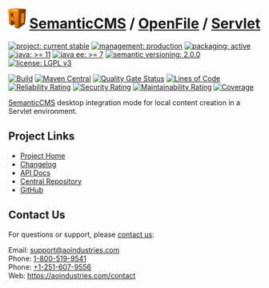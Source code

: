 # [<img src="ao-logo.png" alt="AO Logo" width="35" height="40">](https://github.com/ao-apps) [SemanticCMS](https://github.com/ao-apps/semanticcms) / [OpenFile](https://github.com/ao-apps/semanticcms-openfile) / [Servlet](https://github.com/ao-apps/semanticcms-openfile-servlet)

[![project: current stable](https://semanticcms.com/ao-badges/project-current-stable.svg)](https://aoindustries.com/life-cycle#project-current-stable)
[![management: production](https://semanticcms.com/ao-badges/management-production.svg)](https://aoindustries.com/life-cycle#management-production)
[![packaging: active](https://semanticcms.com/ao-badges/packaging-active.svg)](https://aoindustries.com/life-cycle#packaging-active)  
[![java: &gt;= 11](https://semanticcms.com/ao-badges/java-11.svg)](https://docs.oracle.com/en/java/javase/11/)
[![java ee: &gt;= 7](https://semanticcms.com/ao-badges/javaee-7.svg)](https://docs.oracle.com/javaee/7/)
[![semantic versioning: 2.0.0](https://semanticcms.com/ao-badges/semver-2.0.0.svg)](https://semver.org/spec/v2.0.0.html)
[![license: LGPL v3](https://semanticcms.com/ao-badges/license-lgpl-3.0.svg)](https://www.gnu.org/licenses/lgpl-3.0)

[![Build](https://github.com/ao-apps/semanticcms-openfile-servlet/workflows/Build/badge.svg?branch=1.x)](https://github.com/ao-apps/semanticcms-openfile-servlet/actions?query=workflow%3ABuild)
[![Maven Central](https://maven-badges.herokuapp.com/maven-central/com.semanticcms/semanticcms-openfile-servlet/badge.svg)](https://maven-badges.herokuapp.com/maven-central/com.semanticcms/semanticcms-openfile-servlet)
[![Quality Gate Status](https://sonarcloud.io/api/project_badges/measure?branch=1.x&project=com.semanticcms%3Asemanticcms-openfile-servlet&metric=alert_status)](https://sonarcloud.io/dashboard?branch=1.x&id=com.semanticcms%3Asemanticcms-openfile-servlet)
[![Lines of Code](https://sonarcloud.io/api/project_badges/measure?branch=1.x&project=com.semanticcms%3Asemanticcms-openfile-servlet&metric=ncloc)](https://sonarcloud.io/component_measures?branch=1.x&id=com.semanticcms%3Asemanticcms-openfile-servlet&metric=ncloc)  
[![Reliability Rating](https://sonarcloud.io/api/project_badges/measure?branch=1.x&project=com.semanticcms%3Asemanticcms-openfile-servlet&metric=reliability_rating)](https://sonarcloud.io/component_measures?branch=1.x&id=com.semanticcms%3Asemanticcms-openfile-servlet&metric=Reliability)
[![Security Rating](https://sonarcloud.io/api/project_badges/measure?branch=1.x&project=com.semanticcms%3Asemanticcms-openfile-servlet&metric=security_rating)](https://sonarcloud.io/component_measures?branch=1.x&id=com.semanticcms%3Asemanticcms-openfile-servlet&metric=Security)
[![Maintainability Rating](https://sonarcloud.io/api/project_badges/measure?branch=1.x&project=com.semanticcms%3Asemanticcms-openfile-servlet&metric=sqale_rating)](https://sonarcloud.io/component_measures?branch=1.x&id=com.semanticcms%3Asemanticcms-openfile-servlet&metric=Maintainability)
[![Coverage](https://sonarcloud.io/api/project_badges/measure?branch=1.x&project=com.semanticcms%3Asemanticcms-openfile-servlet&metric=coverage)](https://sonarcloud.io/component_measures?branch=1.x&id=com.semanticcms%3Asemanticcms-openfile-servlet&metric=Coverage)

[SemanticCMS](https://github.com/ao-apps/semanticcms) desktop integration mode for local content creation in a Servlet environment.

## Project Links
* [Project Home](https://semanticcms.com/openfile/servlet/)
* [Changelog](https://semanticcms.com/openfile/servlet/changelog)
* [API Docs](https://semanticcms.com/openfile/servlet/apidocs/)
* [Central Repository](https://central.sonatype.com/artifact/com.semanticcms/semanticcms-openfile-servlet)
* [GitHub](https://github.com/ao-apps/semanticcms-openfile-servlet)

## Contact Us
For questions or support, please [contact us](https://aoindustries.com/contact):

Email: [support@aoindustries.com](mailto:support@aoindustries.com)  
Phone: [1-800-519-9541](tel:1-800-519-9541)  
Phone: [+1-251-607-9556](tel:+1-251-607-9556)  
Web: https://aoindustries.com/contact
